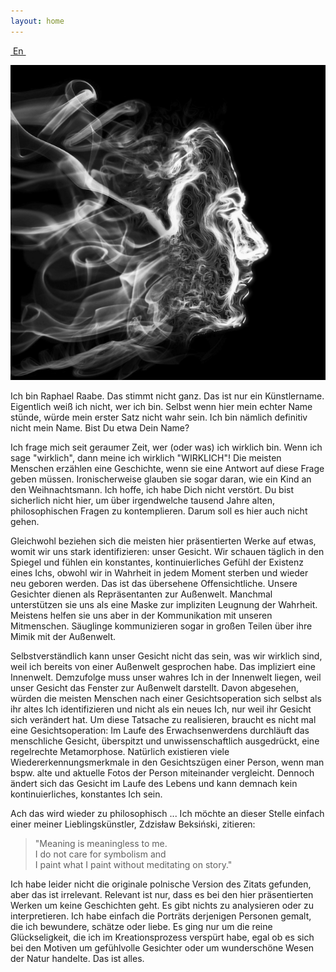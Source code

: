 ```yaml
---
layout: home
---
```


<a class="site-language-change" href="/en/">&nbsp;En&nbsp;</a>

![Maske](/img/profil.jpg#circularProfile)

Ich bin Raphael Raabe. Das stimmt nicht ganz. Das ist nur ein Künstlername. Eigentlich weiß ich nicht, wer ich bin. Selbst wenn hier mein echter Name stünde, würde mein erster Satz nicht wahr sein. Ich bin nämlich definitiv nicht mein Name. Bist Du etwa Dein Name?

Ich frage mich seit geraumer Zeit, wer (oder was) ich wirklich bin. Wenn ich sage "wirklich", dann meine ich wirklich "WIRKLICH"! Die meisten Menschen erzählen eine Geschichte, wenn sie eine Antwort auf diese Frage geben müssen. Ironischerweise glauben sie sogar daran, wie ein Kind an den Weihnachtsmann. Ich hoffe, ich habe Dich nicht verstört. Du bist sicherlich nicht hier, um über irgendwelche tausend Jahre alten, philosophischen Fragen zu kontemplieren. Darum soll es hier auch nicht gehen.

Gleichwohl beziehen sich die meisten hier präsentierten Werke auf etwas, womit wir uns stark identifizieren: unser Gesicht. Wir schauen täglich in den Spiegel und fühlen ein konstantes, kontinuierliches Gefühl der Existenz eines Ichs, obwohl wir in Wahrheit in jedem Moment sterben und wieder neu geboren werden. Das ist das übersehene Offensichtliche. Unsere Gesichter dienen als Repräsentanten zur Außenwelt. Manchmal unterstützen sie uns als eine Maske zur impliziten Leugnung der Wahrheit. Meistens helfen sie uns aber in der Kommunikation mit unseren Mitmenschen. Säuglinge kommunizieren sogar in großen Teilen über ihre Mimik mit der Außenwelt.

Selbstverständlich kann unser Gesicht nicht das sein, was wir wirklich sind, weil ich bereits von einer Außenwelt gesprochen habe. Das impliziert eine Innenwelt. Demzufolge muss unser wahres Ich in der Innenwelt liegen, weil unser Gesicht das Fenster zur Außenwelt darstellt. Davon abgesehen, würden die meisten Menschen nach einer Gesichtsoperation sich selbst als ihr altes Ich identifizieren und nicht als ein neues Ich, nur weil ihr Gesicht sich verändert hat. Um diese Tatsache zu realisieren, braucht es nicht mal eine Gesichtsoperation: Im Laufe des Erwachsenwerdens durchläuft das menschliche Gesicht, überspitzt und unwissenschaftlich ausgedrückt, eine regelrechte Metamorphose. Natürlich existieren viele Wiedererkennungsmerkmale in den Gesichtszügen einer Person, wenn man bspw. alte und aktuelle Fotos der Person miteinander vergleicht. Dennoch ändert sich das Gesicht im Laufe des Lebens und kann demnach kein kontinuierliches, konstantes Ich sein.

Ach das wird wieder zu philosophisch ... Ich möchte an dieser Stelle einfach einer meiner Lieblingskünstler, Zdzisław Beksiński, zitieren:

> "Meaning is meaningless to me.  
> I do not care for symbolism and  
> I paint what I paint without meditating on story."

Ich habe leider nicht die originale polnische Version des Zitats gefunden, aber das ist irrelevant. Relevant ist nur, dass es bei den hier präsentierten Werken um keine Geschichten geht. Es gibt nichts zu analysieren oder zu interpretieren. Ich habe einfach die Porträts derjenigen Personen gemalt, die ich bewundere, schätze oder liebe. Es ging nur um die reine Glückseligkeit, die ich im Kreationsprozess verspürt habe, egal ob es sich bei den Motiven um gefühlvolle Gesichter oder um wunderschöne Wesen der Natur handelte. Das ist alles.